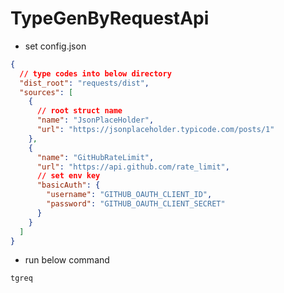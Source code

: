 # TypeGenByRequestApi

- set config.json

```json
{
  // type codes into below directory
  "dist_root": "requests/dist",
  "sources": [
    {
      // root struct name
      "name": "JsonPlaceHolder",
      "url": "https://jsonplaceholder.typicode.com/posts/1"
    },
    {
      "name": "GitHubRateLimit",
      "url": "https://api.github.com/rate_limit",
      // set env key
      "basicAuth": {
        "username": "GITHUB_OAUTH_CLIENT_ID",
        "password": "GITHUB_OAUTH_CLIENT_SECRET"
      }
    }
  ]
}
```

- run below command

```
tgreq
```
